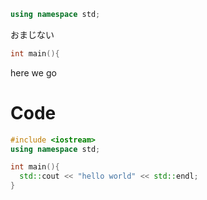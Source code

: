 ```cpp
using namespace std;
```

おまじない

```cpp
int main(){
```
here we go
# Code

```cpp
#include <iostream>
using namespace std;

int main(){
  std::cout << "hello world" << std::endl;
}
```
